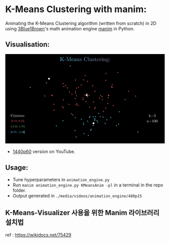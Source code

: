 # K-Means Clustering with manim:

Animating the K-Means Clustering algorithm (written from scratch) in 2D using [3Blue1Brown](https://www.youtube.com/channel/UCYO_jab_esuFRV4b17AJtAw)'s math animation engine [manim](https://github.com/3b1b/manim) in Python.

## Visualisation:

![](./img/vizgif.gif)

- [1440p60](https://www.youtube.com/watch?v=PY9aAHro7UQ&feature=youtu.be) version on YouTube.

## Usage:

- Tune hyperparameters in `animation_engine.py`
- Run `manim animation_engine.py KMeansAnim -pl` in a terminal in the repo folder.
- Output generated in `./media/videos/animation_engine/480p15`

## K-Means-Visualizer 사용을 위한 Manim 라이브러리 설치법

ref : https://wikidocs.net/75429
